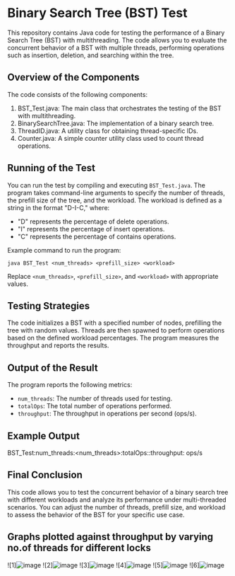 # Binary Search Tree (BST) Test
This repository contains Java code for testing the performance of a Binary Search Tree (BST) with multithreading. The code allows you to evaluate the concurrent behavior of a BST with multiple threads, performing operations such as insertion, deletion, and searching within the tree.

## Overview of the Components
The code consists of the following components:
1. BST_Test.java: The main class that orchestrates the testing of the BST with multithreading.
2. BinarySearchTree.java: The implementation of a binary search tree.
3. ThreadID.java: A utility class for obtaining thread-specific IDs.
4. Counter.java: A simple counter utility class used to count thread operations.

## Running of the Test
You can run the test by compiling and executing `BST_Test.java`. The program takes command-line arguments to specify the number of threads, the prefill size of the tree, and the workload. The workload is defined as a string in the format "D-I-C," where:
- "D" represents the percentage of delete operations.
- "I" represents the percentage of insert operations.
- "C" represents the percentage of contains operations.


Example command to run the program:
```shell
java BST_Test <num_threads> <prefill_size> <workload>
```
Replace `<num_threads>`, `<prefill_size>`, and `<workload>` with appropriate values.

## Testing Strategies
The code initializes a BST with a specified number of nodes, prefilling the tree with random values. Threads are then spawned to perform operations based on the defined workload percentages. The program measures the throughput and reports the results.

## Output of the Result
The program reports the following metrics:
- `num_threads`: The number of threads used for testing.
- `totalOps`: The total number of operations performed.
- `throughput`: The throughput in operations per second (ops/s).

## Example Output
BST_Test:num_threads:<num_threads>:totalOps:<totalOps>:throughput:<throughput> ops/s

## Final Conclusion
This code allows you to test the concurrent behavior of a binary search tree with different workloads and analyze its performance under multi-threaded scenarios. You can adjust the number of threads, prefill size, and workload to assess the behavior of the BST for your specific use case.

##  Graphs plotted against throughput by varying no.of threads for different locks 
![1]![image](https://github.com/JyothiNarsini/SE23MAID012_3/assets/88646255/0c223b69-daab-4389-9070-9a176be9dc03)
![2]![image](https://github.com/JyothiNarsini/SE23MAID012_3/assets/88646255/364b785d-3067-4d1c-8799-0ac0f9b47c91)
![3]![image](https://github.com/JyothiNarsini/SE23MAID012_3/assets/88646255/835201b6-2abf-44aa-882b-aa8ed7477ec6)
![4]![image](https://github.com/JyothiNarsini/SE23MAID012_3/assets/88646255/9e149e1f-190b-4671-92f3-fda55a4233e3)
![5]![image](https://github.com/JyothiNarsini/SE23MAID012_3/assets/88646255/06ad18a4-0961-4046-8bcf-2aec5815b64e)
![6]![image](https://github.com/JyothiNarsini/SE23MAID012_3/assets/88646255/7be7d28f-334d-4044-bbf4-cd26ee869822)






